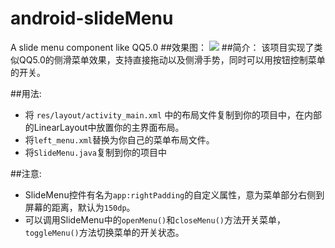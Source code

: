 # android-slideMenu
A slide menu component like QQ5.0
##效果图：
![](https://github.com/sues-lee/android-slideMenu/blob/master/ScreenShots/slideMenuGif1.gif)
##简介：
    该项目实现了类似QQ5.0的侧滑菜单效果，支持直接拖动以及侧滑手势，同时可以用按钮控制菜单的开关。

##用法:
* 将 `res/layout/activity_main.xml` 中的布局文件复制到你的项目中，在内部的LinearLayout中放置你的主界面布局。
* 将`left_menu.xml`替换为你自己的菜单布局文件。
* 将`SlideMenu.java`复制到你的项目中

##注意:
* SlideMenu控件有名为`app:rightPadding`的自定义属性，意为菜单部分右侧到屏幕的距离，默认为`150dp`。
* 可以调用SlideMenu中的`openMenu()`和`closeMenu()`方法开关菜单，`toggleMenu()`方法切换菜单的开关状态。

